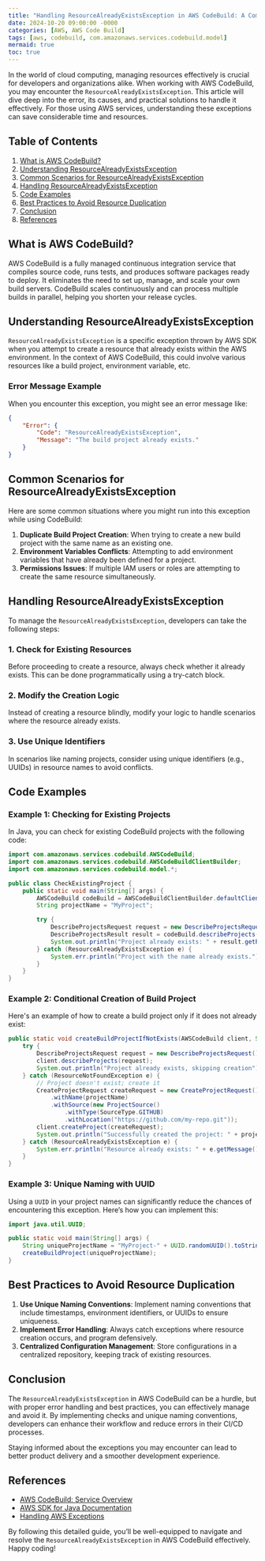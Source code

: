 ```yaml
---
title: "Handling ResourceAlreadyExistsException in AWS CodeBuild: A Comprehensive Guide"
date: 2024-10-20 09:00:00 -0000
categories: [AWS, AWS Code Build]
tags: [aws, codebuild, com.amazonaws.services.codebuild.model]
mermaid: true
toc: true
---
```



In the world of cloud computing, managing resources effectively is crucial for developers and organizations alike. When working with AWS CodeBuild, you may encounter the `ResourceAlreadyExistsException`. This article will dive deep into the error, its causes, and practical solutions to handle it effectively. For those using AWS services, understanding these exceptions can save considerable time and resources.

## Table of Contents

1. [What is AWS CodeBuild?](#what-is-aws-codebuild)
2. [Understanding ResourceAlreadyExistsException](#understanding-resourcealreadyexistsexception)
3. [Common Scenarios for ResourceAlreadyExistsException](#common-scenarios-for-resourcealreadyexistsexception)
4. [Handling ResourceAlreadyExistsException](#handling-resourcealreadyexistsexception)
5. [Code Examples](#code-examples)
6. [Best Practices to Avoid Resource Duplication](#best-practices-to-avoid-resource-duplication)
7. [Conclusion](#conclusion)
8. [References](#references)

## What is AWS CodeBuild?

AWS CodeBuild is a fully managed continuous integration service that compiles source code, runs tests, and produces software packages ready to deploy. It eliminates the need to set up, manage, and scale your own build servers. CodeBuild scales continuously and can process multiple builds in parallel, helping you shorten your release cycles.

## Understanding ResourceAlreadyExistsException

`ResourceAlreadyExistsException` is a specific exception thrown by AWS SDK when you attempt to create a resource that already exists within the AWS environment. In the context of AWS CodeBuild, this could involve various resources like a build project, environment variable, etc.

### Error Message Example
When you encounter this exception, you might see an error message like:

```json
{
    "Error": {
        "Code": "ResourceAlreadyExistsException",
        "Message": "The build project already exists."
    }
}
```

## Common Scenarios for ResourceAlreadyExistsException

Here are some common situations where you might run into this exception while using CodeBuild:

1. **Duplicate Build Project Creation**: When trying to create a new build project with the same name as an existing one.
2. **Environment Variables Conflicts**: Attempting to add environment variables that have already been defined for a project.
3. **Permissions Issues**: If multiple IAM users or roles are attempting to create the same resource simultaneously.

## Handling ResourceAlreadyExistsException

To manage the `ResourceAlreadyExistsException`, developers can take the following steps:

### 1. Check for Existing Resources

Before proceeding to create a resource, always check whether it already exists. This can be done programmatically using a try-catch block.

### 2. Modify the Creation Logic

Instead of creating a resource blindly, modify your logic to handle scenarios where the resource already exists.

### 3. Use Unique Identifiers

In scenarios like naming projects, consider using unique identifiers (e.g., UUIDs) in resource names to avoid conflicts.

## Code Examples

### Example 1: Checking for Existing Projects

In Java, you can check for existing CodeBuild projects with the following code:

```java
import com.amazonaws.services.codebuild.AWSCodeBuild;
import com.amazonaws.services.codebuild.AWSCodeBuildClientBuilder;
import com.amazonaws.services.codebuild.model.*;

public class CheckExistingProject {
    public static void main(String[] args) {
        AWSCodeBuild codeBuild = AWSCodeBuildClientBuilder.defaultClient();
        String projectName = "MyProject";

        try {
            DescribeProjectsRequest request = new DescribeProjectsRequest().withNames(projectName);
            DescribeProjectsResult result = codeBuild.describeProjects(request);
            System.out.println("Project already exists: " + result.getProjects());
        } catch (ResourceAlreadyExistsException e) {
            System.err.println("Project with the name already exists.");
        }
    }
}
```

### Example 2: Conditional Creation of Build Project

Here's an example of how to create a build project only if it does not already exist:

```java
public static void createBuildProjectIfNotExists(AWSCodeBuild client, String projectName) {
    try {
        DescribeProjectsRequest request = new DescribeProjectsRequest().withNames(projectName);
        client.describeProjects(request);
        System.out.println("Project already exists, skipping creation");
    } catch (ResourceNotFoundException e) {
        // Project doesn't exist; create it
        CreateProjectRequest createRequest = new CreateProjectRequest()
            .withName(projectName)
            .withSource(new ProjectSource()
                .withType(SourceType.GITHUB)
                .withLocation("https://github.com/my-repo.git"));
        client.createProject(createRequest);
        System.out.println("Successfully created the project: " + projectName);
    } catch (ResourceAlreadyExistsException e) {
        System.err.println("Resource already exists: " + e.getMessage());
    }
}
```

### Example 3: Unique Naming with UUID

Using a `UUID` in your project names can significantly reduce the chances of encountering this exception. Here’s how you can implement this:

```java
import java.util.UUID;

public static void main(String[] args) {
    String uniqueProjectName = "MyProject-" + UUID.randomUUID().toString();
    createBuildProject(uniqueProjectName); 
}
```

## Best Practices to Avoid Resource Duplication

1. **Use Unique Naming Conventions**: Implement naming conventions that include timestamps, environment identifiers, or UUIDs to ensure uniqueness.
2. **Implement Error Handling**: Always catch exceptions where resource creation occurs, and program defensively.
3. **Centralized Configuration Management**: Store configurations in a centralized repository, keeping track of existing resources.

## Conclusion

The `ResourceAlreadyExistsException` in AWS CodeBuild can be a hurdle, but with proper error handling and best practices, you can effectively manage and avoid it. By implementing checks and unique naming conventions, developers can enhance their workflow and reduce errors in their CI/CD processes.

Staying informed about the exceptions you may encounter can lead to better product delivery and a smoother development experience.

## References

- [AWS CodeBuild: Service Overview](https://aws.amazon.com/codebuild/)
- [AWS SDK for Java Documentation](https://docs.aws.amazon.com/sdk-for-java/v1/developer-guide/home.html)
- [Handling AWS Exceptions](https://docs.aws.amazon.com/AWSEC2/latest/APIReference/API_Error.html)

By following this detailed guide, you’ll be well-equipped to navigate and resolve the `ResourceAlreadyExistsException` in AWS CodeBuild effectively. Happy coding!